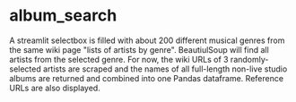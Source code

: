 # album_search
A streamlit selectbox is filled with about 200 different musical genres from the same wiki page "lists of artists by genre".  BeautiulSoup will find all artists from the selected genre.  For now, the wiki URLs of 3 randomly-selected artists are scraped and the names of all full-length non-live studio albums are returned and combined into one Pandas dataframe.  Reference URLs are also displayed.
